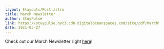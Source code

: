 ```yaml
---
layout: $layouts/Post.astro
title: March Newsletter
author: StuyPulse
link: https://stuypulse.nyc3.cdn.digitaloceanspaces.com/site/pdf/March%20Newsletter%202021.pdf
date: 2021-03-27
---
```

Check out our March Newsletter right [here](https://stuypulse.nyc3.cdn.digitaloceanspaces.com/site/pdf/March%20Newsletter%202021.pdf)!
